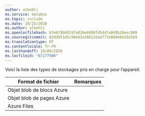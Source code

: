 ```yaml
---
author: alkohli
ms.service: databox
ms.topic: include
ms.date: 10/25/2018
ms.author: alkohli
ms.openlocfilehash: b7e679b6019fe810e6998f45dd7a049b20eec908
ms.sourcegitcommit: 829d951d5c90442a38012daaf77e86046018e5b9
ms.translationtype: HT
ms.contentlocale: fr-FR
ms.lasthandoff: 10/09/2020
ms.locfileid: "67177506"
---
```

Voici la liste des types de stockages pris en charge pour l’appareil.

| **Format de fichier** | **Remarques** |
| --- | --- |
| Objet blob de blocs Azure | |
| Objet blob de pages Azure  | |
| Azure Files | |